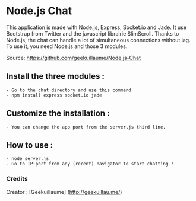 Node.js Chat
===

This application is made with Node.js, Express, Socket.io and Jade.
It use Bootstrap from Twitter and the javascript librairie SlimScroll.
Thanks to Node.js, the chat can handle a lot of simultaneous connections without lag.
To use it, you need Node.js and those 3 modules.

Source: https://github.com/geekuillaume/Node.js-Chat

## Install the three modules :

	- Go to the chat directory and use this command
	- npm install express socket.io jade

## Customize the installation :

	- You can change the app port from the server.js third line.

## How to use :

	- node server.js
	- Go to IP:port from any (recent) navigator to start chatting !

### Credits

Creator : [Geekuillaume] (http://geekuillau.me/)